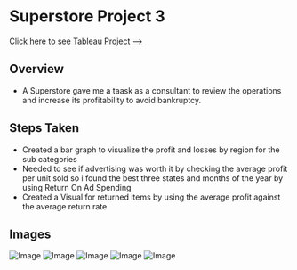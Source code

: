 # Superstore Project 3 

[Click here to see Tableau Project --> ](
https://public.tableau.com/views/project4_17132923486990/Averageprofitaveragereturnratestate?:language=en-US&publish=yes&:sid=&:display_count=n&:origin=viz_share_link)

## Overview
* A Superstore gave me a taask as a consultant to review the operations and increase its profitability to avoid bankruptcy.

## Steps Taken
* Created a bar graph to visualize the profit and losses by region for the sub categories 
* Needed to see if advertising was worth it by checking the average profit per unit sold so i found the best three states and months of the year by using Return On Ad Spending 
* Created a Visual for returned items by using the average profit against the average return rate 


## Images

![Image](Executivesummary.png)
![Image](Executivesummary.png)
![Image](Executivesummary.png)
![Image](Executivesummary.png)
![Image](Executivesummary.png)



